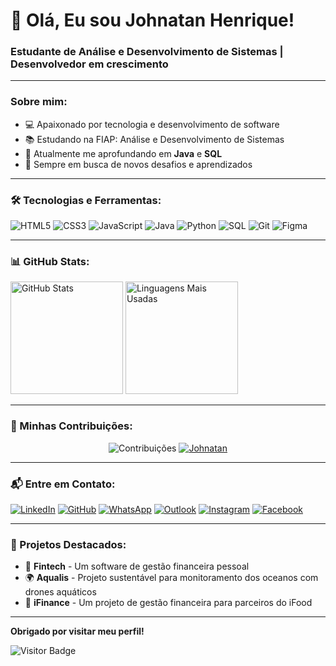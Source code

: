 # 👋 Olá, Eu sou Johnatan Henrique! 
### Estudante de Análise e Desenvolvimento de Sistemas | Desenvolvedor em crescimento

---

### Sobre mim:

- 💻 Apaixonado por tecnologia e desenvolvimento de software
- 📚 Estudando na FIAP: Análise e Desenvolvimento de Sistemas
- 🌱 Atualmente me aprofundando em **Java** e **SQL**
- 🚀 Sempre em busca de novos desafios e aprendizados

---

### 🛠️ Tecnologias e Ferramentas:

<div>
  <img src="https://img.shields.io/badge/HTML5-E34F26?style=for-the-badge&logo=html5&logoColor=white" alt="HTML5">
  <img src="https://img.shields.io/badge/CSS3-1572B6?style=for-the-badge&logo=css3&logoColor=white" alt="CSS3">
  <img src="https://img.shields.io/badge/JavaScript-F7DF1E?style=for-the-badge&logo=javascript&logoColor=black" alt="JavaScript">
  <img src="https://img.shields.io/badge/Java-007396?style=for-the-badge&logo=java&logoColor=white" alt="Java">
  <img src="https://img.shields.io/badge/Python-3776AB?style=for-the-badge&logo=python&logoColor=white" alt="Python">
  <img src="https://img.shields.io/badge/SQL-4479A1?style=for-the-badge&logo=postgresql&logoColor=white" alt="SQL">
  <img src="https://img.shields.io/badge/Git-F05032?style=for-the-badge&logo=git&logoColor=white" alt="Git">
  <img src="https://img.shields.io/badge/Figma-F24E1E?style=for-the-badge&logo=figma&logoColor=white" alt="Figma">
</div>

---

### 📊 GitHub Stats:

<div>
  <img height="180em" src="https://github-readme-stats.vercel.app/api?username=johnatans2&show_icons=true&theme=radical" alt="GitHub Stats">
  <img height="180em" src="https://github-readme-stats.vercel.app/api/top-langs/?username=johnatans2&layout=compact&theme=radical" alt="Linguagens Mais Usadas">
</div>

---

### 🚀 Minhas Contribuições:

<div align="center">
  
  ![Contribuições](https://github-readme-streak-stats.herokuapp.com/?user=johnatans2&theme=radical)
  [![Johnatan](https://github-readme-activity-graph.vercel.app/graph?username=johnatans2&theme=react-dark)](https://github.com/johnatans2)
  
</div>
  
---

### 📬 Entre em Contato:

[![LinkedIn](https://img.shields.io/badge/LinkedIn-0077B5?style=for-the-badge&logo=linkedin&logoColor=white)](https://www.linkedin.com/in/johnatans2)
[![GitHub](https://img.shields.io/badge/GitHub-181717?style=for-the-badge&logo=github&logoColor=white)](https://github.com/johnatans2)
[![WhatsApp](https://img.shields.io/badge/WhatsApp-25D366?style=for-the-badge&logo=whatsapp&logoColor=white)](https://wa.me/5521981467819)
[![Outlook](https://img.shields.io/badge/Outlook-0078D4?style=for-the-badge&logo=microsoft-outlook&logoColor=white)](mailto:johnatan.henrique14@outlook.com)
[![Instagram](https://img.shields.io/badge/Instagram-E4405F?style=for-the-badge&logo=instagram&logoColor=white)](https://www.instagram.com/johnatan.henris)
[![Facebook](https://img.shields.io/badge/Facebook-1877F2?style=for-the-badge&logo=facebook&logoColor=white)](https://www.facebook.com/johnatan.henris)


---

### 📝 Projetos Destacados:

- 🌟 **Fintech** - Um software de gestão financeira pessoal
- 🌍 **Aqualis** - Projeto sustentável para monitoramento dos oceanos com drones aquáticos
- 💼 **iFinance** - Um projeto de gestão financeira para parceiros do iFood

---

**Obrigado por visitar meu perfil!**

![Visitor Badge](https://visitor-badge.laobi.icu/badge?page_id=johnatans2.johnatans2)

